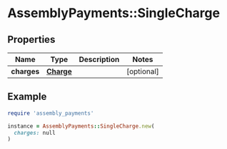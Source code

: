 # AssemblyPayments::SingleCharge

## Properties

| Name | Type | Description | Notes |
| ---- | ---- | ----------- | ----- |
| **charges** | [**Charge**](Charge.md) |  | [optional] |

## Example

```ruby
require 'assembly_payments'

instance = AssemblyPayments::SingleCharge.new(
  charges: null
)
```

